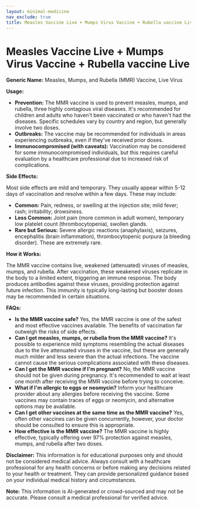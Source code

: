 ```yaml
---
layout: minimal-medicine
nav_exclude: true
title: Measles Vaccine Live + Mumps Virus Vaccine + Rubella vaccine Live
---
```


# Measles Vaccine Live + Mumps Virus Vaccine + Rubella vaccine Live

**Generic Name:** Measles, Mumps, and Rubella (MMR) Vaccine, Live Virus

**Usage:**

* **Prevention:** The MMR vaccine is used to prevent measles, mumps, and rubella, three highly contagious viral diseases.  It's recommended for children and adults who haven't been vaccinated or who haven't had the diseases.  Specific schedules vary by country and region, but generally involve two doses.
* **Outbreaks:**  The vaccine may be recommended for individuals in areas experiencing outbreaks, even if they've received prior doses.
* **Immunocompromised (with caveats):** Vaccination may be considered for some immunocompromised individuals, but this requires careful evaluation by a healthcare professional due to increased risk of complications.


**Side Effects:**

Most side effects are mild and temporary.  They usually appear within 5-12 days of vaccination and resolve within a few days. These may include:

* **Common:**  Pain, redness, or swelling at the injection site; mild fever; rash; irritability; drowsiness.
* **Less Common:**  Joint pain (more common in adult women), temporary low platelet count (thrombocytopenia),  swollen glands.
* **Rare but Serious:**  Severe allergic reactions (anaphylaxis), seizures, encephalitis (brain inflammation), thrombocytopenic purpura (a bleeding disorder). These are extremely rare.


**How it Works:**

The MMR vaccine contains live, weakened (attenuated) viruses of measles, mumps, and rubella.  After vaccination, these weakened viruses replicate in the body to a limited extent, triggering an immune response. The body produces antibodies against these viruses, providing protection against future infection.  This immunity is typically long-lasting but booster doses may be recommended in certain situations.


**FAQs:**

* **Is the MMR vaccine safe?**  Yes, the MMR vaccine is one of the safest and most effective vaccines available.  The benefits of vaccination far outweigh the risks of side effects.
* **Can I get measles, mumps, or rubella from the MMR vaccine?**  It's possible to experience mild symptoms resembling the actual diseases due to the live attenuated viruses in the vaccine, but these are generally much milder and less severe than the actual infections.  The vaccine cannot cause the serious complications associated with these diseases.
* **Can I get the MMR vaccine if I'm pregnant?** No, the MMR vaccine should not be given during pregnancy.  It's recommended to wait at least one month after receiving the MMR vaccine before trying to conceive.
* **What if I'm allergic to eggs or neomycin?**  Inform your healthcare provider about any allergies before receiving the vaccine.  Some vaccines may contain traces of eggs or neomycin, and alternative options may be available.
* **Can I get other vaccines at the same time as the MMR vaccine?**  Yes, often other vaccines can be given concurrently, however, your doctor should be consulted to ensure this is appropriate.
* **How effective is the MMR vaccine?** The MMR vaccine is highly effective, typically offering over 97% protection against measles, mumps, and rubella after two doses.


**Disclaimer:** This information is for educational purposes only and should not be considered medical advice.  Always consult with a healthcare professional for any health concerns or before making any decisions related to your health or treatment.  They can provide personalized guidance based on your individual medical history and circumstances.


**Note:** This information is AI-generated or crowd-sourced and may not be accurate. Please consult a medical professional for verified advice.